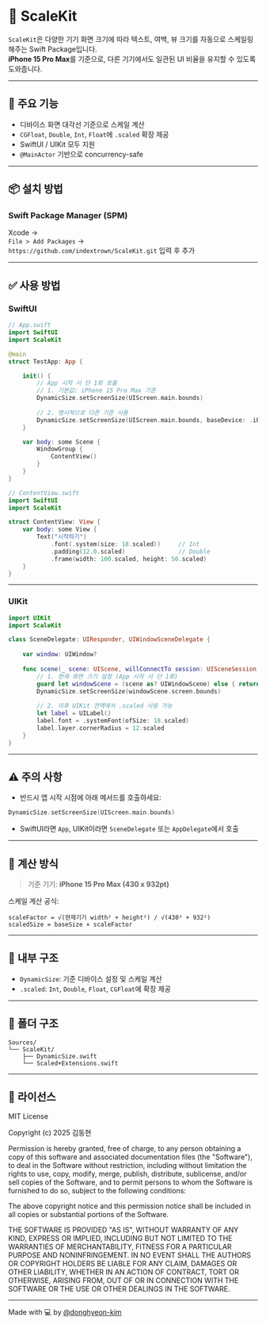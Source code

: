 # 📐 ScaleKit

`ScaleKit`은 다양한 기기 화면 크기에 따라 텍스트, 여백, 뷰 크기를 자동으로 스케일링해주는 Swift Package입니다.  
**iPhone 15 Pro Max**를 기준으로, 다른 기기에서도 일관된 UI 비율을 유지할 수 있도록 도와줍니다.

---

## 🚀 주요 기능

- 디바이스 화면 대각선 기준으로 스케일 계산  
- `CGFloat`, `Double`, `Int`, `Float`에 `.scaled` 확장 제공  
- SwiftUI / UIKit 모두 지원  
- `@MainActor` 기반으로 concurrency-safe

---

## 📦 설치 방법

### Swift Package Manager (SPM)

Xcode →  
`File > Add Packages` →  
`https://github.com/indextrown/ScaleKit.git` 입력 후 추가

---

## ✅ 사용 방법

### SwiftUI

```swift
// App.swift
import SwiftUI
import ScaleKit

@main
struct TestApp: App {

    init() {
        // App 시작 시 단 1회 호출
        // 1. 기본값: iPhone 15 Pro Max 기준
        DynamicSize.setScreenSize(UIScreen.main.bounds)
        
        // 2. 명시적으로 다른 기준 사용
        DynamicSize.setScreenSize(UIScreen.main.bounds, baseDevice: .iPhone14ProMax)
    }

    var body: some Scene {
        WindowGroup {
            ContentView()
        }
    }
}
```

```swift
// ContentView.swift
import SwiftUI
import ScaleKit

struct ContentView: View {
    var body: some View {
        Text("시작하기")
            .font(.system(size: 18.scaled))     // Int
            .padding(12.0.scaled)               // Double
            .frame(width: 100.scaled, height: 50.scaled)
    }
}
```

---

### UIKit

```swift
import UIKit
import ScaleKit

class SceneDelegate: UIResponder, UIWindowSceneDelegate {
    
    var window: UIWindow?
    
    func scene(_ scene: UIScene, willConnectTo session: UISceneSession, options connectionOptions: UIScene.ConnectionOptions) {
        // 1. 현재 화면 크기 설정 (App 시작 시 단 1회)
        guard let windowScene = (scene as? UIWindowScene) else { return }
        DynamicSize.setScreenSize(windowScene.screen.bounds)
        
        // 2. 이후 UIKit 전역에서 .scaled 사용 가능
        let label = UILabel()
        label.font = .systemFont(ofSize: 18.scaled)
        label.layer.cornerRadius = 12.scaled
    }
}
```

---

## ⚠️ 주의 사항

- 반드시 앱 시작 시점에 아래 메서드를 호출하세요:

```swift
DynamicSize.setScreenSize(UIScreen.main.bounds)
```

- SwiftUI라면 `App`, UIKit이라면 `SceneDelegate` 또는 `AppDelegate`에서 호출

---

## 🧠 계산 방식

> 기준 기기: **iPhone 15 Pro Max (430 x 932pt)**

스케일 계산 공식:

```
scaleFactor = √(현재기기 width² + height²) / √(430² + 932²)
scaledSize = baseSize × scaleFactor
```

---

## 🔧 내부 구조

- `DynamicSize`: 기준 디바이스 설정 및 스케일 계산  
- `.scaled`: `Int`, `Double`, `Float`, `CGFloat`에 확장 제공

---

## 📂 폴더 구조

```
Sources/
└── ScaleKit/
    ├── DynamicSize.swift  
    └── Scaled+Extensions.swift
```

---

## 📄 라이선스

MIT License

Copyright (c) 2025 김동현

Permission is hereby granted, free of charge, to any person obtaining a copy
of this software and associated documentation files (the "Software"), to deal
in the Software without restriction, including without limitation the rights
to use, copy, modify, merge, publish, distribute, sublicense, and/or sell
copies of the Software, and to permit persons to whom the Software is
furnished to do so, subject to the following conditions:

The above copyright notice and this permission notice shall be included in
all copies or substantial portions of the Software.

THE SOFTWARE IS PROVIDED "AS IS", WITHOUT WARRANTY OF ANY KIND, EXPRESS OR
IMPLIED, INCLUDING BUT NOT LIMITED TO THE WARRANTIES OF MERCHANTABILITY,
FITNESS FOR A PARTICULAR PURPOSE AND NONINFRINGEMENT. IN NO EVENT SHALL THE
AUTHORS OR COPYRIGHT HOLDERS BE LIABLE FOR ANY CLAIM, DAMAGES OR OTHER
LIABILITY, WHETHER IN AN ACTION OF CONTRACT, TORT OR OTHERWISE, ARISING FROM,
OUT OF OR IN CONNECTION WITH THE SOFTWARE OR THE USE OR OTHER DEALINGS IN
THE SOFTWARE.

---

Made with 💻 by [@donghyeon-kim](https://github.com/indextrown)
